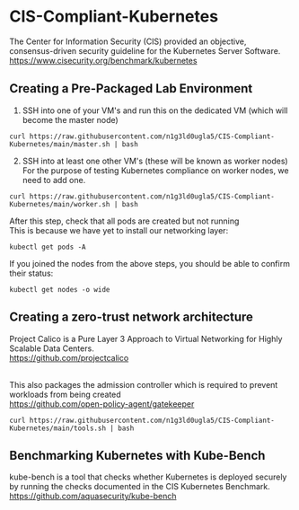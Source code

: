 # CIS-Compliant-Kubernetes

The Center for Information Security (CIS) provided an objective, consensus-driven security guideline for the Kubernetes Server Software. <br/>
https://www.cisecurity.org/benchmark/kubernetes

## Creating a Pre-Packaged Lab Environment

1. SSH into one of your VM's and run this on the dedicated VM (which will become the master node)

```
curl https://raw.githubusercontent.com/n1g3ld0ugla5/CIS-Compliant-Kubernetes/main/master.sh | bash
```

2. SSH into at least one other VM's (these will be known as worker nodes) <br/>
For the purpose of testing Kubernetes compliance on worker nodes, we need to add one.

```
curl https://raw.githubusercontent.com/n1g3ld0ugla5/CIS-Compliant-Kubernetes/main/worker.sh | bash
```

After this step, check that all pods are created but not running <br/>
This is because we have yet to install our networking layer:

```
kubectl get pods -A
```

If you joined the nodes from the above steps, you should be able to confirm their status:

```
kubectl get nodes -o wide
```

## Creating a zero-trust network architecture

Project Calico is a Pure Layer 3 Approach to Virtual Networking for Highly Scalable Data Centers. <br/>
https://github.com/projectcalico <br/>
<br/>

This also packages the admission controller which is required to prevent workloads from being created <br/>
https://github.com/open-policy-agent/gatekeeper


```
curl https://raw.githubusercontent.com/n1g3ld0ugla5/CIS-Compliant-Kubernetes/main/tools.sh | bash
```


## Benchmarking Kubernetes with Kube-Bench

kube-bench is a tool that checks whether Kubernetes is deployed securely by running the checks documented in the CIS Kubernetes Benchmark. <br/>
https://github.com/aquasecurity/kube-bench
